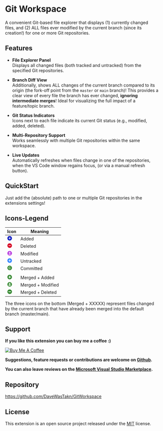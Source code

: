 # Git Workspace

A convenient Git-based file explorer that displays (1) currently changed files, and (2) ALL files ever modified by
the current branch (since its creation!) for one or more Git repositories.

## Features

- **File Explorer Panel**  
  Displays all changed files (both tracked and untracked) from the specified Git repositories.

- **Branch Diff View**  
  Additionally, shows ALL changes of the current branch compared to its origin (the fork-off point from the `master` or
  `main` branch)!
  This provides a clear view of every file the branch has ever changed, **ignoring intermediate merges**!
  Ideal for visualizing the full impact of a feature/topic branch.

- **Git Status Indicators**  
  Icons next to each file indicate its current Git status (e.g., modified, added, deleted).

- **Multi-Repository Support**  
  Works seamlessly with multiple Git repositories within the same workspace.

- **Live Updates**  
  Automatically refreshes when files change in one of the repositories, when the VS Code window regains focus,
  (or via a manual refresh button).

## QuickStart

Just add the (absolute) path to one or multiple Git repositories in the extensions settings!

## Icons-Legend

| Icon                                              | Meaning           |
|---------------------------------------------------|-------------------|
| ![](resources/icon-status-added.png)              | Added             |
| ![](resources/icon-status-deleted.png)            | Deleted           |
| ![](resources/icon-status-modified.png)           | Modified          |
| ![](resources/icon-status-untracked.png)          | Untracked         |
| ![](resources/icon-status-committed.png)          | Committed         |
|                                                   |                   |
| ![](resources/icon-status-added-committed.png)    | Merged + Added    |
| ![](resources/icon-status-modified-committed.png) | Merged + Modified |
| ![](resources/icon-status-deleted-committed.png)  | Merged + Deleted  |

The three icons on the bottom (Merged + XXXXX) represent files changed by the current branch that have already been
merged into the default branch (master/main).

## Support

**If you like this extension you can buy me a coffee :)**

<a href="https://www.buymeacoffee.com/daveWasTakn" target="_blank">
  <img src="https://cdn.buymeacoffee.com/buttons/v2/default-yellow.png" alt="Buy Me A Coffee" width="217" height="60">
</a>

**Suggestions, feature requests or contributions are welcome on [Github](https://github.com/DaveWasTakn/GitWorkspace).**

**You can also leave reviews on
the [Microsoft Visual Studio Marketplace](https://marketplace.visualstudio.com/items?itemName=daveWasTaken.gitworkspace).**

## Repository

https://github.com/DaveWasTakn/GitWorkspace

## License

This extension is an open source project released under the [MIT](LICENSE.txt) license.
